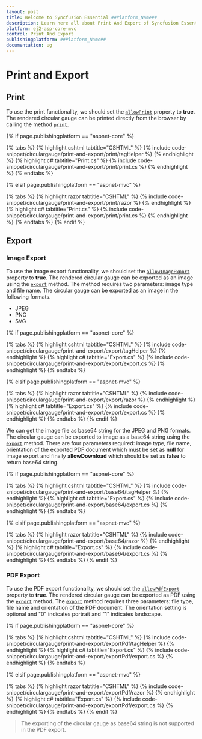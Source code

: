 ```yaml
---
layout: post
title: Welcome to Syncfusion Essential ##Platform_Name##
description: Learn here all about Print And Export of Syncfusion Essential ##Platform_Name## widgets based on HTML5 and jQuery.
platform: ej2-asp-core-mvc
control: Print And Export
publishingplatform: ##Platform_Name##
documentation: ug
---
```


# Print and Export

## Print

To use the print functionality, we should set the [`allowPrint`](https://ej2.syncfusion.com/documentation/api/circular-gauge/#allowprint) property to **true**. The rendered circular gauge can be printed directly from the browser by calling the method [`print`](https://ej2.syncfusion.com/documentation/api/circular-gauge/#print).

{% if page.publishingplatform == "aspnet-core" %}

{% tabs %}
{% highlight cshtml tabtitle="CSHTML" %}
{% include code-snippet/circulargauge/print-and-export/print/tagHelper %}
{% endhighlight %}
{% highlight c# tabtitle="Print.cs" %}
{% include code-snippet/circulargauge/print-and-export/print/print.cs %}
{% endhighlight %}
{% endtabs %}

{% elsif page.publishingplatform == "aspnet-mvc" %}

{% tabs %}
{% highlight razor tabtitle="CSHTML" %}
{% include code-snippet/circulargauge/print-and-export/print/razor %}
{% endhighlight %}
{% highlight c# tabtitle="Print.cs" %}
{% include code-snippet/circulargauge/print-and-export/print/print.cs %}
{% endhighlight %}
{% endtabs %}
{% endif %}



## Export

### Image Export

To use the image export functionality, we should set the [`allowImageExport`](https://ej2.syncfusion.com/documentation/api/circular-gauge/#allowimageexport) property to **true**. The rendered circular gauge can be exported as an image using the [`export`](https://ej2.syncfusion.com/documentation/api/circular-gauge/#export) method. The method requires two parameters: image type and file name. The circular gauge can be exported as an image in the following formats.

* JPEG
* PNG
* SVG

{% if page.publishingplatform == "aspnet-core" %}

{% tabs %}
{% highlight cshtml tabtitle="CSHTML" %}
{% include code-snippet/circulargauge/print-and-export/export/tagHelper %}
{% endhighlight %}
{% highlight c# tabtitle="Export.cs" %}
{% include code-snippet/circulargauge/print-and-export/export/export.cs %}
{% endhighlight %}
{% endtabs %}

{% elsif page.publishingplatform == "aspnet-mvc" %}

{% tabs %}
{% highlight razor tabtitle="CSHTML" %}
{% include code-snippet/circulargauge/print-and-export/export/razor %}
{% endhighlight %}
{% highlight c# tabtitle="Export.cs" %}
{% include code-snippet/circulargauge/print-and-export/export/export.cs %}
{% endhighlight %}
{% endtabs %}
{% endif %}



We can get the image file as base64 string for the JPEG and PNG formats. The circular gauge can be exported to image as a base64 string using the [`export`](https://ej2.syncfusion.com/documentation/api/circular-gauge/#export) method. There are four parameters required: image type, file name, orientation of the exported PDF document which must be set as **null** for image export and finally **allowDownload** which should be set as **false** to return base64 string.

{% if page.publishingplatform == "aspnet-core" %}

{% tabs %}
{% highlight cshtml tabtitle="CSHTML" %}
{% include code-snippet/circulargauge/print-and-export/base64/tagHelper %}
{% endhighlight %}
{% highlight c# tabtitle="Export.cs" %}
{% include code-snippet/circulargauge/print-and-export/base64/export.cs %}
{% endhighlight %}
{% endtabs %}

{% elsif page.publishingplatform == "aspnet-mvc" %}

{% tabs %}
{% highlight razor tabtitle="CSHTML" %}
{% include code-snippet/circulargauge/print-and-export/base64/razor %}
{% endhighlight %}
{% highlight c# tabtitle="Export.cs" %}
{% include code-snippet/circulargauge/print-and-export/base64/export.cs %}
{% endhighlight %}
{% endtabs %}
{% endif %}



### PDF Export

To use the PDF export functionality, we should set the [`allowPdfExport`](https://ej2.syncfusion.com/documentation/api/circular-gauge/#allowpdfexport) property to **true**. The rendered circular gauge can be exported as PDF using the [`export`](https://ej2.syncfusion.com/documentation/api/circular-gauge/#export) method. The [`export`](https://ej2.syncfusion.com/documentation/api/circular-gauge/#export) method requires three parameters: file type, file name and orientation of the PDF document. The orientation setting is optional and "0" indicates portrait and "1" indicates landscape.

{% if page.publishingplatform == "aspnet-core" %}

{% tabs %}
{% highlight cshtml tabtitle="CSHTML" %}
{% include code-snippet/circulargauge/print-and-export/exportPdf/tagHelper %}
{% endhighlight %}
{% highlight c# tabtitle="Export.cs" %}
{% include code-snippet/circulargauge/print-and-export/exportPdf/export.cs %}
{% endhighlight %}
{% endtabs %}

{% elsif page.publishingplatform == "aspnet-mvc" %}

{% tabs %}
{% highlight razor tabtitle="CSHTML" %}
{% include code-snippet/circulargauge/print-and-export/exportPdf/razor %}
{% endhighlight %}
{% highlight c# tabtitle="Export.cs" %}
{% include code-snippet/circulargauge/print-and-export/exportPdf/export.cs %}
{% endhighlight %}
{% endtabs %}
{% endif %}



> The exporting of the circular gauge as base64 string is not supported in the PDF export.